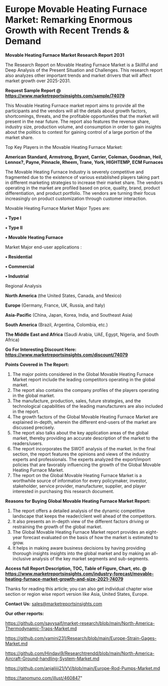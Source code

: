  # Europe Movable Heating Furnace Market: Remarking Enormous Growth with Recent Trends & Demand

<strong>Movable Heating Furnace Market Research Report 2031</strong>

The Research Report on Movable Heating Furnace Market is a Skillful and Deep Analysis of the Present Situation and Challenges. This research report also analyzes other important trends and market drivers that will affect market growth over 2025-2031.

<strong>Request Sample Report @ <a href=https://www.marketreportsinsights.com/sample/74079>https://www.marketreportsinsights.com/sample/74079</a></strong>

This Movable Heating Furnace market report aims to provide all the participants and the vendors will all the details about growth factors, shortcomings, threats, and the profitable opportunities that the market will present in the near future. The report also features the revenue share, industry size, production volume, and consumption in order to gain insights about the politics to contest for gaining control of a large portion of the market share.

Top Key Players in the Movable Heating Furnace Market:

<strong>American Standard, Armstrong, Bryant, Carrier, Coleman, Goodman, Heil, Lennox?, Payne, Pinnacle, Rheem, Trane, York, HIGHTEMP, ECM Furnaces</strong>

The Movable Heating Furnace Industry is severely competitive and fragmented due to the existence of various established players taking part in different marketing strategies to increase their market share. The vendors operating in the market are profiled based on price, quality, brand, product differentiation, and product portfolio. The vendors are turning their focus increasingly on product customization through customer interaction.

Movable Heating Furnace Market Major Types are:

<strong>• Type I

• Type II

• Movable Heating Furnace</strong>

Market Major end-user applications :

<strong>• Residential

• Commercial

• Industrial</strong>

Regional Analysis

</u><strong><b>North America</b></strong> (the United States, Canada, and Mexico)

<strong><b>Europe </b></strong>(Germany, France, UK, Russia, and Italy)

<strong><b>Asia-Pacific</b></strong> (China, Japan, Korea, India, and Southeast Asia)

<strong><b>South America</b></strong> (Brazil, Argentina, Colombia, etc.)

<strong><b>The Middle East and Africa</b></strong> (Saudi Arabia, UAE, Egypt, Nigeria, and South Africa)

<strong>Go For Interesting Discount Here: <a href=https://www.marketreportsinsights.com/discount/74079>https://www.marketreportsinsights.com/discount/74079</a></strong>

<strong>Points Covered in The Report:</strong>
<ol>
  <li>The major points considered in the Global Movable Heating Furnace Market report include the leading competitors operating in the global market.</li>
  <li>The report also contains the company profiles of the players operating in the global market.</li>
  <li>The manufacture, production, sales, future strategies, and the technological capabilities of the leading manufacturers are also included in the report.</li>
  <li>The growth factors of the Global Movable Heating Furnace Market are explained in-depth, wherein the different end-users of the market are discussed precisely.</li>
  <li>The report also talks about the key application areas of the global market, thereby providing an accurate description of the market to the readers/users.</li>
  <li>The report incorporates the SWOT analysis of the market. In the final section, the report features the opinions and views of the industry experts and professionals. The experts analyzed the export/import policies that are favorably influencing the growth of the Global Movable Heating Furnace Market.</li>
  <li>The report on the Global Movable Heating Furnace Market is a worthwhile source of information for every policymaker, investor, stakeholder, service provider, manufacturer, supplier, and player interested in purchasing this research document.</li>
</ol>
<strong>Reasons for Buying Global Movable Heating Furnace Market Report:</strong>

<ol>
  <li>The report offers a detailed analysis of the dynamic competitive landscape that keeps the reader/client well ahead of the competitors.</li>
  <li>It also presents an in-depth view of the different factors driving or restraining the growth of the global market.</li>
  <li>The Global Movable Heating Furnace Market report provides an eight-year forecast evaluated on the basis of how the market is estimated to grow.</li>
  <li>It helps in making aware business decisions by having providing thorough insights insights into the global market and by making an all-inclusive analysis of the key market segments and sub-segments.</li>
</ol>
<strong>Access full Report Description, TOC, Table of Figure, Chart, etc. @ <a href=https://www.marketreportsinsights.com/industry-forecast/movable-heating-furnace-market-growth-and-size-2021-74079>https://www.marketreportsinsights.com/industry-forecast/movable-heating-furnace-market-growth-and-size-2021-74079</a></strong>


Thanks for reading this article; you can also get individual chapter wise section or region wise report version like Asia, United States, Europe.

<strong>Contact Us:</strong>
sales@marketreportsinsights.com

<strong>Our other reports:</strong>

<a href=https://github.com/sayysaif/market-research/blob/main/North-America-Thermodynamic-Traps-Market.md>https://github.com/sayysaif/market-research/blob/main/North-America-Thermodynamic-Traps-Market.md</a>

<a href=https://github.com/yamini231/Research/blob/main/Europe-Strain-Gages-Market.md>https://github.com/yamini231/Research/blob/main/Europe-Strain-Gages-Market.md</a>

<a href=https://github.com/Hindavi9/Researchtrendd/blob/main/North-America-Aircraft-Ground-handling-System-Market.md>https://github.com/Hindavi9/Researchtrendd/blob/main/North-America-Aircraft-Ground-handling-System-Market.md</a>

<a href=https://github.com/anjaliiii21/VV/blob/main/Europe-Rod-Pumps-Market.md>https://github.com/anjaliiii21/VV/blob/main/Europe-Rod-Pumps-Market.md</a>

<a href=https://tanomuno.com/illust/460847>https://tanomuno.com/illust/460847</a>"
